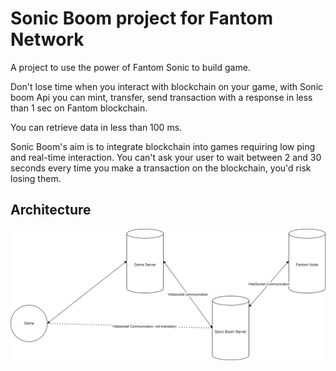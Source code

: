 # Sonic Boom project for Fantom Network

A project to use the power of Fantom Sonic to build game.

Don't lose time when you interact with blockchain on your game, with Sonic boom Api you can mint, transfer, send transaction with a response in less than 1 sec on Fantom blockchain.

You can retrieve data in less than 100 ms.

Sonic Boom's aim is to integrate blockchain into games requiring low ping and real-time interaction. You can't ask your user to wait between 2 and 30 seconds every time you make a transaction on the blockchain, you'd risk losing them.


## Architecture

![App schema](https://github.com/FtmSonic/SonicBoomApi/blob/master/schema.png?raw=true)
